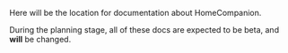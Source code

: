 Here will be the location for documentation about HomeCompanion.

During the planning stage, all of these docs are expected to be beta, and **will** be changed.
